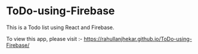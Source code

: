 # ToDo-using-Firebase
This is a Todo list using React and Firebase.

To view this app, please visit :-
https://rahullanjhekar.github.io/ToDo-using-Firebase/
